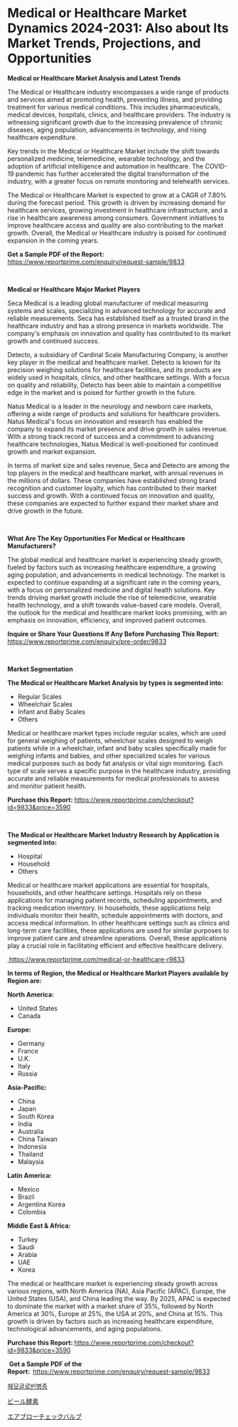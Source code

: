 <p><h1>Medical or Healthcare Market Dynamics 2024-2031: Also about Its Market Trends, Projections, and Opportunities</h1></p><p><strong>Medical or Healthcare Market Analysis and Latest Trends</strong></p>
<p><p>The Medical or Healthcare industry encompasses a wide range of products and services aimed at promoting health, preventing illness, and providing treatment for various medical conditions. This includes pharmaceuticals, medical devices, hospitals, clinics, and healthcare providers. The industry is witnessing significant growth due to the increasing prevalence of chronic diseases, aging population, advancements in technology, and rising healthcare expenditure.</p><p>Key trends in the Medical or Healthcare Market include the shift towards personalized medicine, telemedicine, wearable technology, and the adoption of artificial intelligence and automation in healthcare. The COVID-19 pandemic has further accelerated the digital transformation of the industry, with a greater focus on remote monitoring and telehealth services.</p><p>The Medical or Healthcare Market is expected to grow at a CAGR of 7.80% during the forecast period. This growth is driven by increasing demand for healthcare services, growing investment in healthcare infrastructure, and a rise in healthcare awareness among consumers. Government initiatives to improve healthcare access and quality are also contributing to the market growth. Overall, the Medical or Healthcare industry is poised for continued expansion in the coming years.</p></p>
<p><strong>Get a Sample PDF of the Report:&nbsp;</strong> <a href="https://www.reportprime.com/enquiry/request-sample/9833">https://www.reportprime.com/enquiry/request-sample/9833</a></p>
<p>&nbsp;</p>
<p><strong>Medical or Healthcare Major Market Players</strong></p>
<p><p>Seca Medical is a leading global manufacturer of medical measuring systems and scales, specializing in advanced technology for accurate and reliable measurements. Seca has established itself as a trusted brand in the healthcare industry and has a strong presence in markets worldwide. The company's emphasis on innovation and quality has contributed to its market growth and continued success.</p><p>Detecto, a subsidiary of Cardinal Scale Manufacturing Company, is another key player in the medical and healthcare market. Detecto is known for its precision weighing solutions for healthcare facilities, and its products are widely used in hospitals, clinics, and other healthcare settings. With a focus on quality and reliability, Detecto has been able to maintain a competitive edge in the market and is poised for further growth in the future.</p><p>Natus Medical is a leader in the neurology and newborn care markets, offering a wide range of products and solutions for healthcare providers. Natus Medical's focus on innovation and research has enabled the company to expand its market presence and drive growth in sales revenue. With a strong track record of success and a commitment to advancing healthcare technologies, Natus Medical is well-positioned for continued growth and market expansion.</p><p>In terms of market size and sales revenue, Seca and Detecto are among the top players in the medical and healthcare market, with annual revenues in the millions of dollars. These companies have established strong brand recognition and customer loyalty, which has contributed to their market success and growth. With a continued focus on innovation and quality, these companies are expected to further expand their market share and drive growth in the future.</p></p>
<p>&nbsp;</p>
<p><strong>What Are The Key Opportunities For Medical or Healthcare Manufacturers?</strong></p>
<p><p>The global medical and healthcare market is experiencing steady growth, fueled by factors such as increasing healthcare expenditure, a growing aging population, and advancements in medical technology. The market is expected to continue expanding at a significant rate in the coming years, with a focus on personalized medicine and digital health solutions. Key trends driving market growth include the rise of telemedicine, wearable health technology, and a shift towards value-based care models. Overall, the outlook for the medical and healthcare market looks promising, with an emphasis on innovation, efficiency, and improved patient outcomes.</p></p>
<p><strong>Inquire or Share Your Questions If Any Before Purchasing This Report:</strong> <a href="https://www.reportprime.com/enquiry/pre-order/9833">https://www.reportprime.com/enquiry/pre-order/9833</a></p>
<p>&nbsp;</p>
<p><strong>Market Segmentation</strong></p>
<p><strong>The Medical or Healthcare Market Analysis by types is segmented into:</strong></p>
<p><ul><li>Regular Scales</li><li>Wheelchair Scales</li><li>Infant and Baby Scales</li><li>Others</li></ul></p>
<p><p>Medical or healthcare market types include regular scales, which are used for general weighing of patients, wheelchair scales designed to weigh patients while in a wheelchair, infant and baby scales specifically made for weighing infants and babies, and other specialized scales for various medical purposes such as body fat analysis or vital sign monitoring. Each type of scale serves a specific purpose in the healthcare industry, providing accurate and reliable measurements for medical professionals to assess and monitor patient health.</p></p>
<p><strong>Purchase this Report:&nbsp;</strong><a href="https://www.reportprime.com/checkout?id=9833&price=3590">https://www.reportprime.com/checkout?id=9833&price=3590</a></p>
<p>&nbsp;</p>
<p><strong>The Medical or Healthcare Market Industry Research by Application is segmented into:</strong></p>
<p><ul><li>Hospital</li><li>Household</li><li>Others</li></ul></p>
<p><p>Medical or healthcare market applications are essential for hospitals, households, and other healthcare settings. Hospitals rely on these applications for managing patient records, scheduling appointments, and tracking medication inventory. In households, these applications help individuals monitor their health, schedule appointments with doctors, and access medical information. In other healthcare settings such as clinics and long-term care facilities, these applications are used for similar purposes to improve patient care and streamline operations. Overall, these applications play a crucial role in facilitating efficient and effective healthcare delivery.</p></p>
<p><a href="https://www.reportprime.com/medical-or-healthcare-r9833">&nbsp;https://www.reportprime.com/medical-or-healthcare-r9833</a></p>
<p><strong>In terms of Region, the Medical or Healthcare Market Players available by Region are:</strong></p>
<p>
    <p> <strong> North America: </strong>
        <ul>
            <li>United States</li>
            <li>Canada</li>
        </ul>
        </p> 
    <p> <strong> Europe: </strong>
        <ul>
            <li>Germany</li>
            <li>France</li>
            <li>U.K.</li>
            <li>Italy</li>
            <li>Russia</li>
        </ul>
        </p> 
    <p> <strong> Asia-Pacific: </strong>
        <ul>
            <li>China</li>
            <li>Japan</li>
            <li>South Korea</li>
            <li>India</li>
            <li>Australia</li>
            <li>China Taiwan</li>
            <li>Indonesia</li>
            <li>Thailand</li>
            <li>Malaysia</li>
        </ul>
        </p> 
    <p> <strong> Latin America: </strong>
        <ul>
            <li>Mexico</li>
            <li>Brazil</li>
            <li>Argentina Korea</li>
            <li>Colombia</li>
        </ul>
        </p> 
    <p> <strong> Middle East & Africa: </strong>
        <ul>
            <li>Turkey</li>
            <li>Saudi</li>
            <li>Arabia</li>
            <li>UAE</li>
            <li>Korea</li>
        </ul>
    </p>
    </p>
<p><p>The medical or healthcare market is experiencing steady growth across various regions, with North America (NA), Asia Pacific (APAC), Europe, the United States (USA), and China leading the way. By 2025, APAC is expected to dominate the market with a market share of 35%, followed by North America at 30%, Europe at 25%, the USA at 20%, and China at 15%. This growth is driven by factors such as increasing healthcare expenditure, technological advancements, and aging populations.</p></p>
<p><strong>Purchase this Report: </strong><a href="https://www.reportprime.com/checkout?id=9833&price=3590">https://www.reportprime.com/checkout?id=9833&price=3590</a></p>
<p>&nbsp;<strong>Get a Sample PDF of the Report:&nbsp;&nbsp;</strong><a href="https://www.reportprime.com/enquiry/request-sample/9833">https://www.reportprime.com/enquiry/request-sample/9833</a></p>
<p><strong></strong></p>
<p><p><a href="https://medium.com/@jonatanjast1928/%ED%97%A4%EB%AA%A8%EA%B8%80%EB%A1%9C%EB%B9%84%EB%85%B8%ED%8C%8C%ED%8B%B0-%ED%97%A4%EB%AA%A8%EA%B8%80%EB%A1%9C%EB%B9%84%EB%85%B8%ED%8C%8C%ED%8B%B0%EC%A6%88-%EC%8B%9C%EC%9E%A5-%EC%8B%9C%EC%9E%A5-%EC%A0%90%EC%9C%A0%EC%9C%A8-%EC%8B%9C%EC%9E%A5-%ED%8A%B8%EB%A0%8C%EB%93%9C-%EA%B7%B8%EB%A6%AC%EA%B3%A0-%EB%AF%B8%EB%9E%98-%EC%84%B1%EC%9E%A5-%ED%83%90%EC%83%89-38587cc35eba">헤모글로빈병증</a></p><p><a href="https://github.com/oqoeusbvpadwjs08/Market-Research-Report-List-1/blob/main/691563223835.md">ビール酵素</a></p><p><a href="https://medium.com/@queenlitle19361/%E3%82%A8%E3%82%A2%E3%83%96%E3%83%AD%E3%83%BC%E3%83%81%E3%82%A7%E3%83%83%E3%82%AF%E3%83%90%E3%83%AB%E3%83%96%E5%B8%82%E5%A0%B4%E3%81%AE%E5%B1%95%E6%9C%9B-%E6%A5%AD%E7%95%8C%E3%81%AE%E6%A6%82%E8%A6%81%E3%81%A8%E4%BA%88%E6%B8%AC-2024%E5%B9%B4%E3%81%8B%E3%82%892031%E5%B9%B4-37f2a7af9d35">エアブローチェックバルブ</a></p></p>